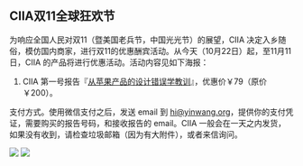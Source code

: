 ## CIIA双11全球狂欢节

为响应全国人民对双11（暨美国老兵节，中国光光节）的展望，CIIA 决定入乡随俗，模仿国内商家，进行双11的优惠酬宾活动。从今天（10月22日）起，至11月11日，CIIA 的产品将进行优惠活动。活动内容见如下海报：

1.  CIIA 第一号报告『[从苹果产品的设计错误学教训](http://www.yinwang.org/blog-cn/2017/09/25/apple)』，优惠价￥79（原价￥200）。

支付方式。使用微信支付之后，发送 email 到 hi@yinwang.org，提供你的支付凭证，需要购买的报告号码，和接收报告的 email。CIIA 一般会在一天之内发货，如果没有收到，请检查垃圾邮箱（因为有大附件），或者来信询问。

![](http://www.yinwang.org/images/wechat79.jpg) ![](http://www.yinwang.org/images/alipay79.jpg)
